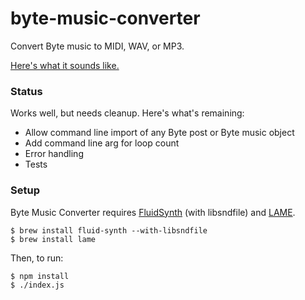 # byte-music-converter
Convert Byte music to MIDI, WAV, or MP3.

<a href="https://clyp.it/u40dl3tr">Here's what it sounds like.</a>

### Status

Works well, but needs cleanup. Here's what's remaining:

- Allow command line import of any Byte post or Byte music object
- Add command line arg for loop count
- Error handling
- Tests

### Setup

Byte Music Converter requires <a href="http://www.fluidsynth.org">FluidSynth</a> (with libsndfile) and <a href="http://lame.sourceforge.net">LAME</a>. 

```
$ brew install fluid-synth --with-libsndfile
$ brew install lame
```

Then, to run:
```
$ npm install
$ ./index.js
```
